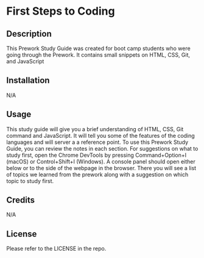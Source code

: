 # First Steps to Coding


## Description

This Prework Study Guide was created for boot camp students who were going through the Prework. It contains small snippets on HTML, CSS, Git, and JavaScript


## Installation
N/A

## Usage
This study guide will give you a brief understanding of HTML, CSS, Git command and JavaScript. It will tell you some of the features of the coding languages and will server a a reference point. To use this Prework Study Guide, you can review the notes in each section. For suggestions on what to study first, open the Chrome DevTools by pressing Command+Option+I (macOS) or Control+Shift+I (Windows). A console panel should open either below or to the side of the webpage in the browser. There you will see a list of topics we learned from the prework along with a suggestion on which topic to study first.

## Credits
N/A

## License

Please refer to the LICENSE in the repo.
